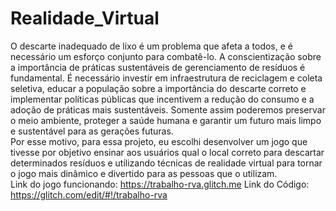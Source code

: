 # Realidade_Virtual
O descarte inadequado de lixo é um problema que afeta a todos, e é necessário um esforço conjunto para combatê-lo. A conscientização sobre a importância de práticas sustentáveis de gerenciamento de resíduos é fundamental. É necessário investir em infraestrutura de reciclagem e coleta seletiva, educar a população sobre a importância do descarte correto e implementar políticas públicas que incentivem a redução do consumo e a adoção de práticas mais sustentáveis. Somente assim poderemos preservar o meio ambiente, proteger a saúde humana e garantir um futuro mais limpo e sustentável para as gerações futuras. <br>
Por esse motivo, para essa projeto, eu escolhi desenvolver um jogo que tivesse por objetivo ensinar aos usuários qual o local correto para descartar determinados resíduos e utilizando técnicas de realidade virtual para tornar o jogo mais dinâmico e divertido para as pessoas que o utilizam.<br>
Link do jogo funcionando: https://trabalho-rva.glitch.me
Link do Código: https://glitch.com/edit/#!/trabalho-rva
